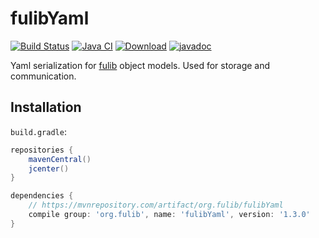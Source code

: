 # fulibYaml

[![Build Status](https://travis-ci.org/fujaba/fulibYaml.svg?branch=master)](https://travis-ci.org/fujaba/fulibYaml)
[![Java CI](https://github.com/fujaba/fulibYaml/workflows/Java%20CI/badge.svg)](https://github.com/fujaba/fulibYaml/actions)
[![Download](https://api.bintray.com/packages/fujaba/maven/fulibYaml/images/download.svg)](https://bintray.com/fujaba/maven/fulibYaml/_latestVersion "Download")
[![javadoc](https://javadoc.io/badge2/org.fulib/fulibYaml/javadoc.svg)](https://javadoc.io/doc/org.fulib/fulibYaml)

Yaml serialization for [fulib](https://github.com/fujaba/fulib) object models. Used for storage and communication.

## Installation

`build.gradle`:

```groovy
repositories {
    mavenCentral()
    jcenter()
}
```

```groovy
dependencies {
    // https://mvnrepository.com/artifact/org.fulib/fulibYaml
    compile group: 'org.fulib', name: 'fulibYaml', version: '1.3.0'
}
```
